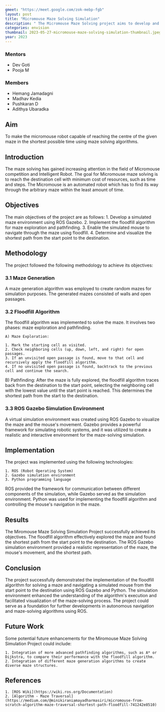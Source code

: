 ```yaml
---
gmeet: "https://meet.google.com/zok-mebp-fgb"
layout: post
title: "Micromouse Maze Solving Simulation"
description: " The Micromouse Maze Solving project aims to develop and implement an autonomous robot capable of navigating and solving complex mazes efficiently "
categories: envision
thumbnail: 2023-05-27-micromouse-maze-solving-simulation-thumbnail.jpeg
year: 2023
---
```



### Mentors

- Dev Goti
- Pooja M

### Members

- Hemang Jamadagni
- Madhav Kedia
- Pushkaran D
- Adithya Ubaradka


## Aim

To make the micromouse robot capable of reaching the centre of the given maze in the shortest possible time using maze solving algorithms.

## Introduction

The maze solving has gained increasing attention in the field of Micromouse competition and Intelligent Robot.
The goal for Micromouse maze solving is to reach the destination cell with minimum cost of resources, such as time and steps. The Micromouse is an automated robot which has to find its way through the arbitrary maze within the least amount of time.


##  Objectives
The main objectives of the project are as follows:
    1. Develop a simulated maze environment using ROS Gazebo.
    2. Implement the floodfill algorithm for maze exploration and pathfinding.
    3. Enable the simulated mouse to navigate through the maze using floodfill.
    4. Determine and visualize the shortest path from the start point to the destination.

## Methodology
The project followed the following methodology to achieve its objectives:

### 3.1 Maze Generation
A maze generation algorithm was employed to create random mazes for simulation purposes. The generated mazes consisted of walls and open passages.

### 3.2 Floodfill Algorithm
The floodfill algorithm was implemented to solve the maze. It involves two phases: maze exploration and pathfinding.

    A) Maze Exploration:

    1. Mark the starting cell as visited.
    2. Check neighboring cells (up, down, left, and right) for open passages.
    3. If an unvisited open passage is found, move to that cell and recursively apply the floodfill algorithm.
    4. If no unvisited open passage is found, backtrack to the previous cell and continue the search.
   

   B) Pathfinding:
After the maze is fully explored, the floodfill algorithm traces back from the destination to the start point, selecting the neighboring cell with the lowest value until the start point is reached. This determines the shortest path from the start to the destination.

### 3.3 ROS Gazebo Simulation Environment
A virtual simulation environment was created using ROS Gazebo to visualize the maze and the mouse's movement. Gazebo provides a powerful framework for simulating robotic systems, and it was utilized to create a realistic and interactive environment for the maze-solving simulation.

## Implementation

The project was implemented using the following technologies:

    1. ROS (Robot Operating System)
    2. Gazebo simulation environment
    3. Python programming language

ROS provided the framework for communication between different components of the simulation, while Gazebo served as the simulation environment. Python was used for implementing the floodfill algorithm and controlling the mouse's navigation in the maze.

##  Results

The Miromouse Maze Solving Simulation Project successfully achieved its objectives. The floodfill algorithm effectively explored the maze and found the shortest path from the start point to the destination. The ROS Gazebo simulation environment provided a realistic representation of the maze, the mouse's movement, and the shortest path.

## Conclusion

The project successfully demonstrated the implementation of the floodfill algorithm for solving a maze and navigating a simulated mouse from the start point to the destination using ROS Gazebo and Python. The simulation environment enhanced the understanding of the algorithm's execution and facilitated visualization of the maze-solving process. The project could serve as a foundation for further developments in autonomous navigation and maze-solving algorithms using ROS.

## Future Work
Some potential future enhancements for the Miromouse Maze Solving Simulation Project could include:

    1. Integration of more advanced pathfinding algorithms, such as A* or Dijkstra, to compare their performance with the floodfill algorithm.
    2. Integration of different maze generation algorithms to create diverse maze structures.

## References

    1. [ROS Wiki](https://wiki.ros.org/Documentation)
    2. [Algorithm - Maze Traversal](https://medium.com/@minikiraniamayadharmasiri/micromouse-from-scratch-algorithm-maze-traversal-shortest-path-floodfill-741242e8510)
